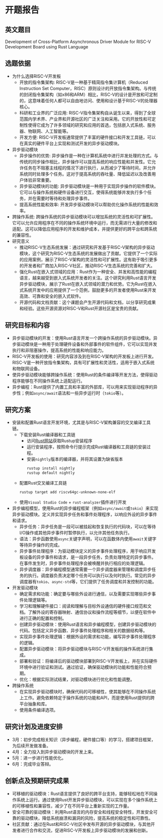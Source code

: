 # 开题报告

## 英文题目

Development of Cross-Platform Asynchronous Driver Module for RISC-V Development Board using Rust Language

## 选题依据

- 为什么选择RISC-V开发板
    - 开放的指令集架构: RISC-V是一种基于精简指令集计算机（Reduced Instruction Set Computer，RISC）原则设计的开放指令集架构。与传统的封闭指令集架构（如x86和ARM）相比，RISC-V的设计是开放和可定制的，这意味着任何人都可以自由地访问、使用和设计基于RISC-V的处理器核心。
    - 科研和工业界的广泛应用: RISC-V指令集架构自从诞生以来，得到了全球范围内学术界、产业界和开源社区的广泛关注和采用。它的开放性和可定制性使得它成为了许多领域的研究和应用的首选，包括嵌入式系统、服务器、物联网、人工智能等。
    - 开发方便: RISC-V开发板通常提供了丰富的硬件接口和开发工具链，可以在真实的硬件平台上实现和测试开发的异步驱动模块。
- 异步驱动模块
    - 异步操作的优势: 异步操作是一种在计算机系统中进行并发处理的方式。与传统的同步操作相比，异步操作可以提高系统的响应性能和并发性。它允许任务在不阻塞主线程的情况下进行执行，从而减少了等待时间，并允许系统同时处理多个任务。这对于提高系统的吞吐量、降低延迟以及改善用户体验非常重要。
    - 异步驱动模块的功能: 异步驱动模块是一种用于实现异步操作的软件模块。它可以与操作系统和硬件设备进行交互，使得系统能够并发执行多个任务，并在需要时等待和处理异步事件。
    - 提高系统性能和效率: 开发异步驱动模块可以帮助优化操作系统的性能和效率。
- 跨操作系统: 跨操作系统的异步驱动模块可以增加系统的灵活性和可扩展性。它可以允许应用程序在不同的操作系统环境中运行，而无需进行大量的修改和适配。这可以降低应用程序的开发和维护成本，并提供更好的跨平台和跨系统的兼容性。
- 研究意义
    - 推动RISC-V生态系统发展：通过研究和开发基于RISC-V架构的异步驱动模块，这个研究为RISC-V生态系统的发展做出了贡献。它提供了一个实际的应用案例，展示了RISC-V架构的灵活性和可扩展性。这有助于吸引更多的开发者和厂商加入RISC-V社区，推动RISC-V生态系统的完善和扩大。
    - 强化Rust在嵌入式领域的应用：Rust作为一种安全、并发和高性能的编程语言，越来越受到嵌入式系统开发者的关注。这个研究利用Rust语言开发异步驱动模块，展示了Rust在嵌入式领域的潜力和优势。它为Rust在嵌入式系统开发中的应用提供了一个范例，鼓励更多的开发者使用Rust来开发高效、可靠和安全的嵌入式软件。
    - 开源代码和文档贡献：这个课题会产生开源代码和文档，以分享研究成果和经验。这些开源资源对RISC-V和Rust开源社区是宝贵的贡献。
## 研究目标和内容

- 异步驱动模块的开发：使用Rust语言开发一个跨操作系统的异步驱动模块。异步驱动模块是一种用于处理硬件设备和外部事件的软件组件，它可以实现并发执行和非阻塞操作，提高系统的性能和响应能力。
- RISC-V开发板的使用：研究内容涉及到在RISC-V架构的开发板上进行开发。RISC-V是一种开放指令集架构，具有可扩展性和灵活性，适用于嵌入式系统和物联网设备。
- 使异步驱动模块能够跨操作系统：使用Rust的条件编译等开发方法，使得驱动程序能够在不同操作系统上适配运行。
- 异步编程：Rust提供了内置工具和丰富的外部库，可以用来实现驱动程序的异步性；例如`async/await`语法和一些异步运行时（`tokio`等）。

## 研究方案

- 安装和配置Rust语言开发环境，尤其是与RISC-V架构兼容的交叉编译工具链。
    - 下载安装Rust编译器和工具链
        - 访问[Rust网站](https://www.rust-lang.org/)获取Rustup安装程序
        - 运行安装程序，按照命令行提示完成Rust编译器和工具链的安装过程。
        - 安装`nightly`版本的编译器，并将其设置为缺省版本
            ```sh
            rustup install nightly
            rustup default nightly
            ```
    - 配置Rust交叉编译工具链
        ```sh
        rustup target add riscv64gc-unknown-none-elf
        ```
    - 使用`Visual Studio Code` + `rust-analyzer`插件进行开发
- 异步编程模型，使用Rust的异步编程框架（例如`async/await`或`tokio`）来实现异步驱动模块。定义并实现异步任务和事件处理程序，以响应外设的异步事件和请求。
    - 异步任务：异步任务是一段可以被挂起和恢复执行的代码块，可以在等待I/O操作或其他异步事件时暂停执行，以允许其他任务执行。
    - 语法：异步函数使用`async`关键字声明，可以在函数体内使用`await`关键字等待异步操作的完成。
    - 异步事件处理程序：为驱动模块定义的异步事件处理程序，用于响应开发板设备的异步事件和请求，是一段异步任务，负责处理特定的异步事件。在事件发生时，异步事件处理程序会被唤醒并执行相应的处理逻辑。
    - 异步调度器：异步编程模型通常需要一个异步调度器来管理和调度异步任务的执行。调度器负责决定哪个任务可以执行以及何时执行。常见的异步调度器有`tokio`、`async-std`等，它们提供了任务调度和并发控制的功能。
- 开发驱动模块
    - 确定需求和功能：确定要与哪些外设进行通信，以及需要实现哪些异步事件处理逻辑等。
    - 学习和理解硬件接口：阅读和理解与目标外设通信的硬件接口规范和文档。了解外设的寄存器映射、通信协议和操作流程等细节，以便在软件中进行正确的配置和控制。
    - 创建异步驱动模块：使用Rust语言和异步编程模型，创建异步驱动模块的代码。包括定义异步函数、异步事件处理程序和相关的数据结构等。
    - 实现异步事件处理逻辑：根据外设的需求和功能，编写异步事件处理程序的逻辑。
    - 配置异步驱动模块：将异步驱动模块与RISC-V开发板的操作系统进行集成。
    - 部署和验证：将编译后的驱动模块部署到RISC-V开发板上，并在实际硬件环境中进行验证和测试。通过验证，确保驱动模块的功能和性能符合预期。
    - 优化：根据实际测试结果，对驱动模块进行优化和性能调整。
- 跨操作系统
    - 在实现异步驱动模块时，确保代码的可移植性，使其能够在不同操作系统上工作。避免依赖特定于操作系统的功能和API，而是使用Rust提供的跨平台抽象和库。
    - 使用条件编译选项。
## 研究计划及进度安排

- 3月：初步完成相关知识（异步编程，硬件接口等）的学习，搭建项目框架，为后续开发做准备。
- 4月：全力投入到异步驱动模块的开发上来。
- 5月：进一步进行性能优化。
- 6月：完成毕业答辩。

## 创新点及预期研究成果

- 可移植的驱动模块：Rust语言提供了良好的跨平台支持，能够轻松地在不同操作系统上运行。通过使用Rust开发异步驱动模块，可以实现在多个操作系统上的可移植性和兼容性，减少了在不同平台上重新实现的工作量。
- 安全可靠的驱动模块：利用Rust语言的内存安全和线程安全特性，开发安全可靠的驱动模块，降低系统崩溃和漏洞的风险，提高系统的稳定性和可靠性。
- 社区贡献：通过在Rust和RISC-V社区中发布开源的异步驱动模块，与其他开发者进行合作和交流，促进RISC-V开发板上异步驱动模块的发展和创新。